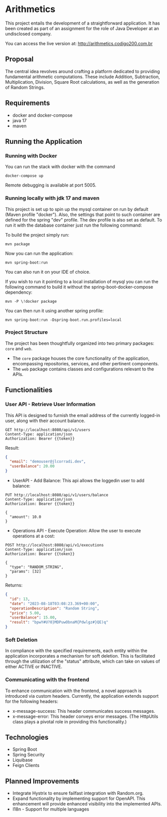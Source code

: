 # Arithmetics

This project entails the development of a straightforward application. It has been created as part of an assignment for
the role of Java Developer at an undisclosed company.

You can access the live version at: http://arithmetics.codigo200.com.br

## Proposal

The central idea revolves around crafting a platform dedicated to providing fundamental arithmetic computations. These
include Addition, Subtraction, Multiplication, Division, Square Root calculations, as well as the generation of Random
Strings.

## Requirements

- docker and docker-compose
- java 17
- maven

## Running the Application

### Running with Docker

You can run the stack with docker with the command

```shell
docker-compose up
```

Remote debugging is available at port 5005.

### Running locally with jdk 17 and maven

This project is set up to spin up the mysql container on run by default (Maven profile "docker"). Also, the settings
that point to such container are defined for the spring "dev" profile. The dev profile is also set as default. To run it
with the database container just run the following command:

To build the project simply run:

```shell
mvn package 
```

Now you can run the application:

```shell
mvn spring-boot:run
```

You can also run it on your IDE of choice.

If you wish to run it pointing to a local installation of mysql you can run the following command to build it without
the spring-boot-docker-compose dependency:

```shell
mvn -P \!docker package
```

You can then run it using another spring profile:

```shell
mvn spring-boot:run -Dspring-boot.run.profiles=local
```

### Project Structure

The project has been thoughtfully organized into two primary packages: `core` and `web`.

- The `core` package houses the core functionality of the application, encompassing repositories, services, and other
  pertinent components.
- The `web` package contains classes and configurations relevant to the APIs.

## Functionalities

### User API - Retrieve User Information

This API is designed to furnish the email address of the currently logged-in user, along with their account balance.

```http
GET http://localhost:8080/api/v1/users
Content-Type: application/json
Authorization: Bearer {{token}}
```

Result:

```json
{
  "email": "demouser@jlcorradi.dev",
  "userBalance": 20.00
}
```

- UserAPI - Add Balance: This api allows the loggedin user to add balance:

```http
PUT http://localhost:8080/api/v1/users/balance
Content-Type: application/json
Authorization: Bearer {{token}}

{
  "amount": 10.0
} 
```

- Operations API - Execute Operation: Allow the user to execute operations at a cost:

```http
POST http://localhost:8080/api/v1/executions
Content-Type: application/json
Authorization: Bearer {{token}}

{
  "type": "RANDOM_STRING",
  "params": [32]
} 
```

Returns:

```json
{
  "id": 13,
  "date": "2023-08-18T03:08:23.369+00:00",
  "operationDescription": "Random String",
  "price": 5.00,
  "userBalance": 15.00,
  "result": "bpwY#U?0}MDPuwObnaM{Pdwlgz#}QE)q"
}
```

### Soft Deletion

In compliance with the specified requirements, each entity within the application incorporates a mechanism for soft
deletion. This is facilitated through the utilization of the "status" attribute, which can take on values of either
ACTIVE or INACTIVE.

### Communicating with the frontend

To enhance communication with the frontend, a novel approach is introduced via custom headers. Currently, the
application extends support for the following headers:

- x-message-success: This header communicates success messages.
- x-message-error: This header conveys error messages. (The HttpUtils class plays a pivotal role in providing this
  functionality.)

## Technologies

- Spring Boot
- Spring Security
- Liquibase
- Feign Clients

## Planned Improvements

- Integrate Hystrix to ensure failfast integration with Random.org.
- Expand functionality by implementing support for OpenAPI. This enhancement will provide enhanced visibility into the
  implemented APIs.
- I18n - Support for multiple languages